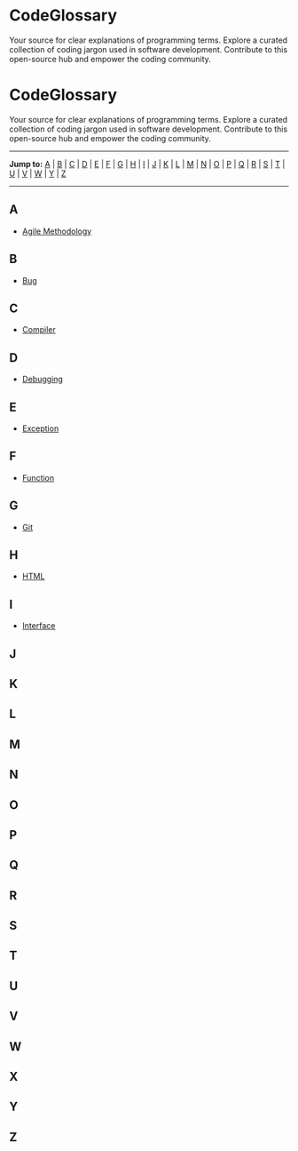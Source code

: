# CodeGlossary

Your source for clear explanations of programming terms. Explore a curated collection of coding jargon used in software development. Contribute to this open-source hub and empower the coding community.

# CodeGlossary

Your source for clear explanations of programming terms. Explore a curated collection of coding jargon used in software development. Contribute to this open-source hub and empower the coding community.

---

**Jump to:** [A](#a) | [B](#b) | [C](#c) | [D](#d) | [E](#e) | [F](#f) | [G](#g) | [H](#h) | [I](#i) | [J](#j) | [K](#k) | [L](#l) | [M](#m) | [N](#n) | [O](#o) | [P](#p) | [Q](#q) | [R](#r) | [S](#s) | [T](#t) | [U](#u) | [V](#v) | [W](#w) | [Y](#y) | [Z](#z)

---

## A

- [Agile Methodology](/Glossary/A/agile-methodology.md)

## B

- [Bug](/Glossary/B/bug.md)

## C

- [Compiler](/Glossary/C/compiler.md)

## D

- [Debugging](/Glossary/D/debugging.md)

## E

- [Exception](/Glossary/E/exception.md)

## F

- [Function](/Glossary/F/function.md)

## G

- [Git](/Glossary/G/git.md)

## H

- [HTML](/Glossary/H/html.md)

## I

- [Interface](/Glossary/I/interface.md)

## J

## K

## L

## M

## N

## O

## P

## Q

## R

## S

## T

## U

## V

## W

## X

## Y

## Z

